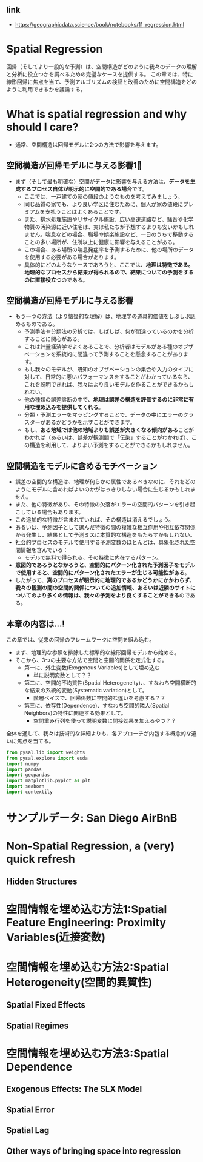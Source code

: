 ## link

- https://geographicdata.science/book/notebooks/11_regression.html

# Spatial Regression

回帰（そしてより一般的な予測）は、空間構造がどのように我々のデータの理解と分析に役立つかを調べるための完璧なケースを提供する。
この章では、特に線形回帰に焦点を当て、予測アルゴリズムの検証と改善のために空間構造をどのように利用できるかを議論する。

# What is spatial regression and why should I care?

- 通常、空間構造は回帰モデルに2つの方法で影響を与えます。

## 空間構造が回帰モデルに与える影響1⃣

- まず（そして最も明確な）空間がデータに影響を与える方法は、**データを生成するプロセス自体が明示的に空間的である場合**です。
  - ここでは、一戸建ての家の値段のようなものを考えてみましょう。
  - 同じ品質の家でも、より良い学区に住むために、個人が家の値段にプレミアムを支払うことはよくあることです。
  - また、排水処理施設やリサイクル施設、広い高速道路など、騒音や化学物質の汚染源に近い住宅は、実は私たちが予想するよりも安いかもしれません。喘息などの場合、職場や娯楽施設など、一日のうちで移動することの多い場所が、住所以上に健康に影響を与えることがある。
  - この場合、ある場所の喘息発症率を予測するために、他の場所のデータを使用する必要がある場合があります。
  - 具体的にどのようなケースであろうと、ここでは、**地理は特徴である。地理的なプロセスから結果が得られるので、結果についての予測をするのに直接役立つ**のである。

## 空間構造が回帰モデルに与える影響

- もう一つの方法（より懐疑的な理解）は、地理学の道具的価値をしぶしぶ認めるものである。
  - 予測手法や分類法の分析では、しばしば、何が間違っているのかを分析することに関心がある。
  - これは計量経済学でよくあることで、分析者はモデルがある種のオブザベーションを系統的に間違って予測することを懸念することがあります。
  - もし我々のモデルが、既知のオブザベーションの集合や入力のタイプに対して、日常的に悪いパフォーマンスをすることがわかっているなら、これを説明できれば、我々はより良いモデルを作ることができるかもしれない。
  - 他の種類の誤差診断の中で、**地理は誤差の構造を評価するのに非常に有用な埋め込みを提供してくれる**。
  - 分類・予測エラーをマッピングすることで、データの中にエラーのクラスターがあるかどうかを示すことができます。
  - もし、**ある地域では他の地域よりも誤差が大きくなる傾向がある**ことがわかれば（あるいは、誤差が観測間で「伝染」することがわかれば）、この構造を利用して、よりよい予測をすることができるかもしれません。

## 空間構造をモデルに含めるモチベーション

- 誤差の空間的な構造は、地理が何らかの属性であるべきなのに、それをどのようにモデルに含めればよいのかがはっきりしない場合に生じるかもしれません。
- また、他の特徴があり、その特徴の欠落がエラーの空間的パターンを引き起こしている場合もあります。
- この追加的な特徴が含まれていれば、その構造は消えるでしょう。
- あるいは、予測因子として選んだ特徴の間の複雑な相互作用や相互依存関係から発生し、結果として予測ミスに本質的な構造をもたらすかもしれない。
- 社会的プロセスのモデルで使用する予測変数のほとんどは、具象化された空間情報を含んでいる：
  - モデルで無料で得られる、その特徴に内在するパターン。
- **意図的であろうとなかろうと、空間的にパターン化された予測因子をモデルで使用すると、空間的にパターン化されたエラーが生じる可能性がある**。
- したがって、**真のプロセスが明示的に地理的であるかどうかにかかわらず、我々の観測の間の空間的関係についての追加情報、あるいは近隣のサイトについてのより多くの情報は、我々の予測をより良くすることができる**のである。

## 本章の内容は...!

この章では、従来の回帰のフレームワークに空間を組み込む。

- まず、地理的な参照を排除した標準的な線形回帰モデルから始める。
- そこから、3つの主要な方法で空間と空間的関係を定式化する。
  - 第一に、外生変数(Exogenous Variables)として埋め込む
    - 単に説明変数として？？
  - 第二に、空間的不均質性(Spatial Heterogeneity)、、すなわち空間横断的な結果の系統的変動(Systematic variation)として。
    - 階層ベイズで、回帰係数に空間的な違いを考慮する？？
  - 第三に、依存性(Dependence)、すなわち空間的隣人(Spatial Neighbors)の特性に関連する効果として。
    - 空間重み行列を使って説明変数に間接効果を加えるやつ？？

全体を通して、我々は技術的な詳細よりも、各アプローチが内包する概念的な違いに焦点を当てる。

```python
from pysal.lib import weights
from pysal.explore import esda
import numpy
import pandas
import geopandas
import matplotlib.pyplot as plt
import seaborn
import contextily
```

# サンプルデータ: San Diego AirBnB

# Non-Spatial Regression, a (very) quick refresh

## Hidden Structures

# 空間情報を埋め込む方法1:Spatial Feature Engineering: Proximity Variables(近接変数)

# 空間情報を埋め込む方法2:Spatial Heterogeneity(空間的異質性)

## Spatial Fixed Effects

## Spatial Regimes

# 空間情報を埋め込む方法3:Spatial Dependence

## Exogenous Effects: The SLX Model

## Spatial Error

## Spatial Lag

## Other ways of bringing space into regression
